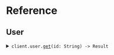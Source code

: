 # Reference
## User
<details><summary><code>client.user.<a href="/src/api/resources/user/client.rs">get</a>(id: String) -> Result<User, ApiError></code></summary>
<dl>
<dd>

#### 🔌 Usage

<dl>
<dd>

<dl>
<dd>

```rust
use seed_simple_api::{ClientConfig, SimpleApiClient};

#[tokio::main]
async fn main() {
    let config = ClientConfig {
        token: Some("<token>".to_string()),
        ..Default::default()
    };
    let client = SimpleApiClient::new(config).expect("Failed to build client");
    client.user.get(&"id".to_string(), None).await;
}
```
</dd>
</dl>
</dd>
</dl>

#### ⚙️ Parameters

<dl>
<dd>

<dl>
<dd>

**id:** `String` 
    
</dd>
</dl>
</dd>
</dl>


</dd>
</dl>
</details>
